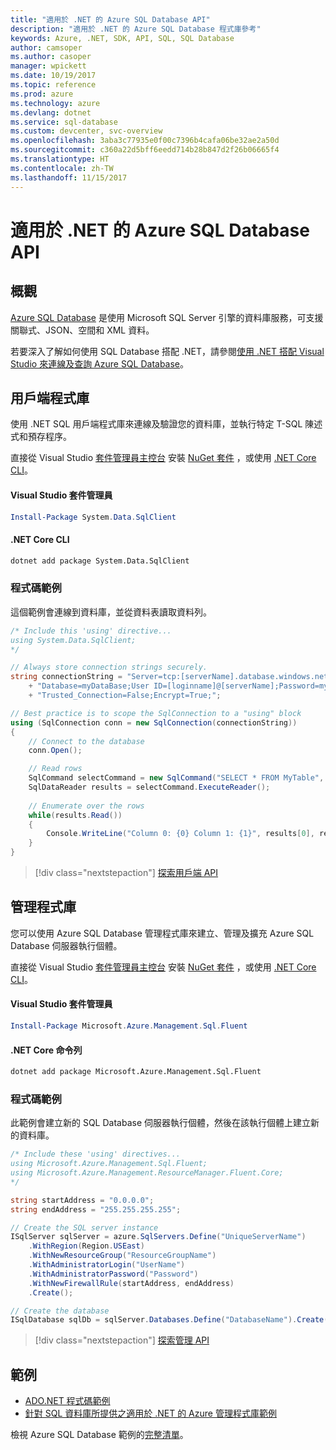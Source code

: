 ```yaml
---
title: "適用於 .NET 的 Azure SQL Database API"
description: "適用於 .NET 的 Azure SQL Database 程式庫參考"
keywords: Azure, .NET, SDK, API, SQL, SQL Database
author: camsoper
ms.author: casoper
manager: wpickett
ms.date: 10/19/2017
ms.topic: reference
ms.prod: azure
ms.technology: azure
ms.devlang: dotnet
ms.service: sql-database
ms.custom: devcenter, svc-overview
ms.openlocfilehash: 3aba3c77935e0f00c7396b4cafa06be32ae2a50d
ms.sourcegitcommit: c360a22d5bff6eedd714b28b847d2f26b06665f4
ms.translationtype: HT
ms.contentlocale: zh-TW
ms.lasthandoff: 11/15/2017
---
```

# <a name="azure-sql-database-apis-for-net"></a>適用於 .NET 的 Azure SQL Database API

## <a name="overview"></a>概觀

[Azure SQL Database](https://docs.microsoft.com/azure/sql-database/sql-database-technical-overview) 是使用 Microsoft SQL Server 引擎的資料庫服務，可支援關聯式、JSON、空間和 XML 資料。 

若要深入了解如何使用 SQL Database 搭配 .NET，請參閱[使用 .NET 搭配 Visual Studio 來連線及查詢 Azure SQL Database](https://docs.microsoft.com/azure/sql-database/sql-database-connect-query-dotnet-visual-studio)。

## <a name="client-library"></a>用戶端程式庫

使用 .NET SQL 用戶端程式庫來連線及驗證您的資料庫，並執行特定 T-SQL 陳述式和預存程序。

直接從 Visual Studio [套件管理員主控台](https://docs.microsoft.com/nuget/tools/package-manager-console) 安裝 [NuGet 套件]( https://www.nuget.org/packages/System.Data.SqlClient) ，或使用 [.NET Core CLI](https://docs.microsoft.com/dotnet/core/tools/dotnet-add-package)。

#### <a name="visual-studio-package-manager"></a>Visual Studio 套件管理員

```powershell
Install-Package System.Data.SqlClient
```

#### <a name="net-core-cli"></a>.NET Core CLI

```bash
dotnet add package System.Data.SqlClient
```

### <a name="code-example"></a>程式碼範例

這個範例會連線到資料庫，並從資料表讀取資料列。

```csharp
/* Include this 'using' directive...
using System.Data.SqlClient;
*/

// Always store connection strings securely. 
string connectionString = "Server=tcp:[serverName].database.windows.net;" 
    + "Database=myDataBase;User ID=[loginname]@[serverName];Password=myPassword;"
    + "Trusted_Connection=False;Encrypt=True;";

// Best practice is to scope the SqlConnection to a "using" block
using (SqlConnection conn = new SqlConnection(connectionString))
{
    // Connect to the database
    conn.Open();

    // Read rows
    SqlCommand selectCommand = new SqlCommand("SELECT * FROM MyTable", conn);
    SqlDataReader results = selectCommand.ExecuteReader();
    
    // Enumerate over the rows
    while(results.Read())
    {
        Console.WriteLine("Column 0: {0} Column 1: {1}", results[0], results[1]);
    }
}
```

> [!div class="nextstepaction"]
> [探索用戶端 API](/dotnet/api/overview/azure/sql/client)

## <a name="management-library"></a>管理程式庫

您可以使用 Azure SQL Database 管理程式庫來建立、管理及擴充 Azure SQL Database 伺服器執行個體。

直接從 Visual Studio [套件管理員主控台](https://docs.microsoft.com/nuget/tools/package-manager-console) 安裝 [NuGet 套件](https://www.nuget.org/packages/Microsoft.Azure.Management.Sql.Fluent/) ，或使用 [.NET Core CLI](https://docs.microsoft.com/dotnet/core/tools/dotnet-add-package)。

#### <a name="visual-studio-package-manager"></a>Visual Studio 套件管理員

```powershell
Install-Package Microsoft.Azure.Management.Sql.Fluent
``` 

#### <a name="net-core-command-line"></a>.NET Core 命令列

```bash
dotnet add package Microsoft.Azure.Management.Sql.Fluent
```

### <a name="code-example"></a>程式碼範例

此範例會建立新的 SQL Database 伺服器執行個體，然後在該執行個體上建立新的資料庫。

```csharp
/* Include these 'using' directives...
using Microsoft.Azure.Management.Sql.Fluent;
using Microsoft.Azure.Management.ResourceManager.Fluent.Core;
*/

string startAddress = "0.0.0.0";
string endAddress = "255.255.255.255";

// Create the SQL server instance
ISqlServer sqlServer = azure.SqlServers.Define("UniqueServerName")
    .WithRegion(Region.USEast)
    .WithNewResourceGroup("ResourceGroupName")
    .WithAdministratorLogin("UserName")
    .WithAdministratorPassword("Password")
    .WithNewFirewallRule(startAddress, endAddress)
    .Create();

// Create the database
ISqlDatabase sqlDb = sqlServer.Databases.Define("DatabaseName").Create();
```

> [!div class="nextstepaction"]
> [探索管理 API](/dotnet/api/overview/azure/sql/management)

## <a name="samples"></a>範例

- [ADO.NET 程式碼範例](/dotnet/framework/data/adonet/ado-net-code-examples)
- [針對 SQL 資料庫所提供之適用於 .NET 的 Azure 管理程式庫範例](/dotnet/azure/dotnet-sdk-azure-sql-database-samples)

檢視 Azure SQL Database 範例的[完整清單](https://azure.microsoft.com/en-us/resources/samples/?platform=dotnet&term=sql+database)。

